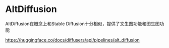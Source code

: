 # AltDiffusion
AltDiffusion在概念上和Stable Diffusion十分相似，提供了文生图功能和图生图功能

https://huggingface.co/docs/diffusers/api/pipelines/alt_diffusion